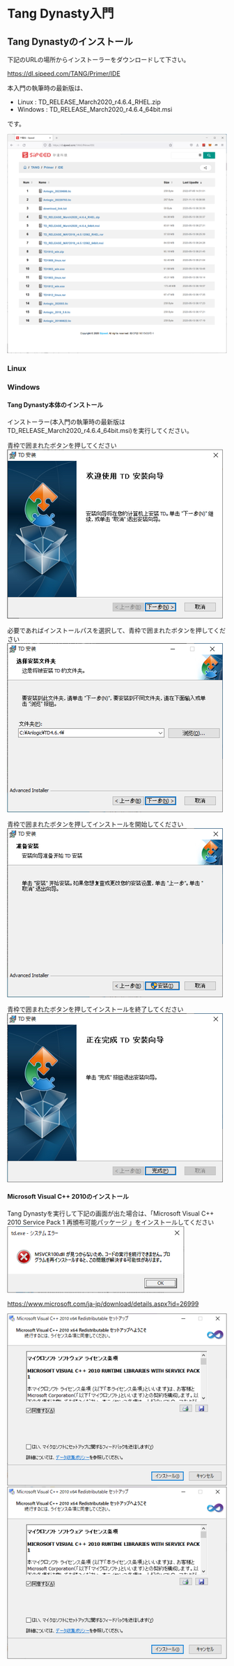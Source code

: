 # Tang Dynasty入門

## Tang Dynastyのインストール

下記のURLの場所からインストーラーをダウンロードして下さい。

https://dl.sipeed.com/TANG/Primer/IDE

本入門の執筆時の最新版は、

- Linux : TD_RELEASE_March2020_r4.6.4_RHEL.zip
- Windows : TD_RELEASE_March2020_r4.6.4_64bit.msi

です。

<img src="./td_install0.png" width="900">


### Linux


### Windows

#### Tang Dynasty本体のインストール

インストーラー(本入門の執筆時の最新版は TD_RELEASE_March2020_r4.6.4_64bit.msi)を実行してください。


青枠で囲まれたボタンを押してください
<img src="./td_install1.png">


必要であればインストールパスを選択して、青枠で囲まれたボタンを押してください
<img src="./td_install2.png">


青枠で囲まれたボタンを押してインストールを開始してください
<img src="./td_install3.png">


青枠で囲まれたボタンを押してインストールを終了してください
<img src="./td_install4.png">


#### Microsoft Visual C++ 2010のインストール

Tang Dynastyを実行して下記の画面が出た場合は、「Microsoft Visual C++ 2010 Service Pack 1 再頒布可能パッケージ 」をインストールしてください
<img src="./td_install5.png">

https://www.microsoft.com/ja-jp/download/details.aspx?id=26999


<img src="./msvcr1.png">

<img src="./msvcr1.png">

